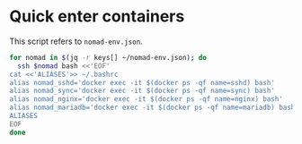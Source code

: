 # Quick enter containers

This script refers to `nomad-env.json`.

```bash
for nomad in $(jq -r keys[] ~/nomad-env.json); do
  ssh $nomad bash <<'EOF'
cat <<'ALIASES'>> ~/.bashrc
alias nomad_sshd='docker exec -it $(docker ps -qf name=sshd) bash'
alias nomad_sync='docker exec -it $(docker ps -qf name=sync) bash'
alias nomad_nginx='docker exec -it $(docker ps -qf name=nginx) bash'
alias nomad_mariadb='docker exec -it $(docker ps -qf name=mariadb) bash'
ALIASES
EOF
done
```
